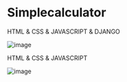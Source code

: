 # Simplecalculator

<p>HTML & CSS & JAVASCRIPT & DJANGO</p>

![image](https://github.com/user-attachments/assets/b0eddeb2-cc1a-4649-8a2d-53191cc24a69)


<p>HTML & CSS & JAVASCRIPT</p>

![image](https://github.com/user-attachments/assets/4fb9283d-3adc-49a7-a7d2-febf98a8783d)
